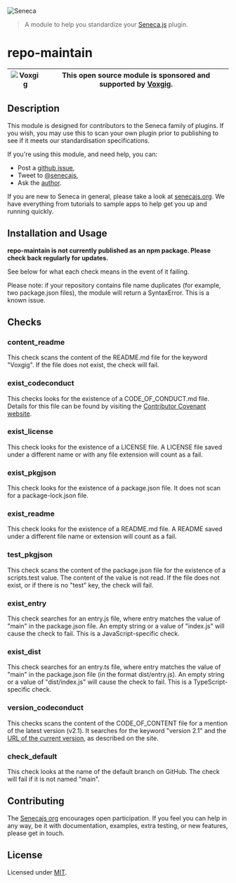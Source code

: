 ![Seneca](http://senecajs.org/files/assets/seneca-logo.png)

> A module to help you standardize your [Seneca.js](https://www.npmjs.com/package/seneca) plugin.

# repo-maintain

| ![Voxgig](https://www.voxgig.com/res/img/vgt01r.png) | This open source module is sponsored and supported by [Voxgig](https://www.voxgig.com). |
| ---------------------------------------------------- | --------------------------------------------------------------------------------------- |

## Description

This module is designed for contributors to the Seneca family of plugins. If you wish, you may use this to scan your own plugin prior to publishing to see if it meets our standardisation specifications.

If you're using this module, and need help, you can:

- Post a [github issue](https://github.com/senecajs/repo-maintain/issues),
- Tweet to [@senecajs](http://twitter.com/senecajs),
- Ask the [author](https://github.com/stokesriona).

If you are new to Seneca in general, please take a look at [senecajs.org](https://www.npmjs.com/package/seneca). We have everything from tutorials to sample apps to help get you up and running quickly.

## Installation and Usage

**repo-maintain is not currently published as an npm package. Please check back regularly for updates.**

See below for what each check means in the event of it failing.

Please note: if your repository contains file name duplicates (for example, two package.json files), the module will return a SyntaxError. This is a known issue.

## Checks

### content_readme

This check scans the content of the README.md file for the keyword "Voxgig". If the file does not exist, the check will fail.

### exist_codeconduct

This checks looks for the existence of a CODE_OF_CONDUCT.md file. Details for this file can be found by visiting the [Contributor Covenant website](https://www.contributor-covenant.org/).

### exist_license

This check looks for the existence of a LICENSE file. A LICENSE file saved under a different name or with any file extension will count as a fail.

### exist_pkgjson

This check looks for the existence of a package.json file. It does not scan for a package-lock.json file.

### exist_readme

This check looks for the existence of a README.md file. A README saved under a different file name or extension will count as a fail.

### test_pkgjson

This check scans the content of the package.json file for the existence of a scripts.test value. The content of the value is not read. If the file does not exist, or if there is no "test" key, the check will fail.

### exist_entry

This check searches for an entry.js file, where entry matches the value of "main" in the package.json file. An empty string or a value of "index.js" will cause the check to fail. This is a JavaScript-specific check.

### exist_dist

This check searches for an entry.ts file, where entry matches the value of "main" in the package.json file (in the format dist/entry.js). An empty string or a value of "dist/index.js" will cause the check to fail. This is a TypeScript-specific check.

### version_codeconduct

This checks scans the content of the CODE_OF_CONTENT file for a mention of the latest version (v2.1). It searches for the keyword "version 2.1" and the [URL of the current version](https://www.contributor-covenant.org/version/2/1/), as described on the site.

### check_default

This check looks at the name of the default branch on GitHub. The check will fail if it is not named "main".

## Contributing

The [Senecajs org](https://github.com/senecajs) encourages open participation. If you feel you can help in any way, be it with documentation, examples, extra testing, or new features, please get in touch.

## License

Licensed under [MIT](./LICENSE).
